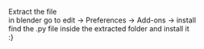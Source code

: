 Extract the file
<br>
in blender go to edit -> Preferences -> Add-ons -> install
<br>
find the .py file inside the extracted folder and install it
<br>
:}
